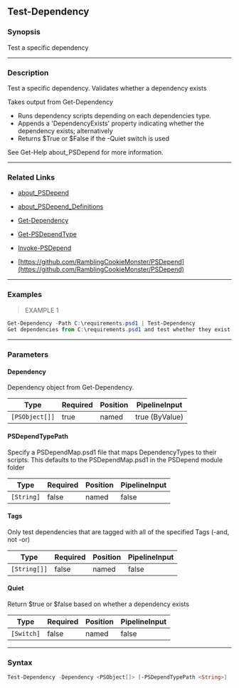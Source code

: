Test-Dependency
---------------

### Synopsis
Test a specific dependency

---

### Description

Test a specific dependency.  Validates whether a dependency exists

Takes output from Get-Dependency

  * Runs dependency scripts depending on each dependencies type.
  * Appends a 'DependencyExists' property indicating whether the dependency exists; alternatively
  * Returns $True or $False if the -Quiet switch is used

See Get-Help about_PSDepend for more information.

---

### Related Links
* [about_PSDepend](about_PSDepend)

* [about_PSDepend_Definitions](about_PSDepend_Definitions)

* [Get-Dependency](Get-Dependency)

* [Get-PSDependType](Get-PSDependType)

* [Invoke-PSDepend](Invoke-PSDepend)

* [https://github.com/RamblingCookieMonster/PSDepend](https://github.com/RamblingCookieMonster/PSDepend)

---

### Examples
> EXAMPLE 1

```PowerShell
Get-Dependency -Path C:\requirements.psd1 | Test-Dependency
Get dependencies from C:\requirements.psd1 and test whether they exist
```

---

### Parameters
#### **Dependency**
Dependency object from Get-Dependency.

|Type          |Required|Position|PipelineInput |
|--------------|--------|--------|--------------|
|`[PSObject[]]`|true    |named   |true (ByValue)|

#### **PSDependTypePath**
Specify a PSDependMap.psd1 file that maps DependencyTypes to their scripts.
This defaults to the PSDependMap.psd1 in the PSDepend module folder

|Type      |Required|Position|PipelineInput|
|----------|--------|--------|-------------|
|`[String]`|false   |named   |false        |

#### **Tags**
Only test dependencies that are tagged with all of the specified Tags (-and, not -or)

|Type        |Required|Position|PipelineInput|
|------------|--------|--------|-------------|
|`[String[]]`|false   |named   |false        |

#### **Quiet**
Return $true or $false based on whether a dependency exists

|Type      |Required|Position|PipelineInput|
|----------|--------|--------|-------------|
|`[Switch]`|false   |named   |false        |

---

### Syntax
```PowerShell
Test-Dependency -Dependency <PSObject[]> [-PSDependTypePath <String>] [-Tags <String[]>] [-Quiet] [<CommonParameters>]
```
